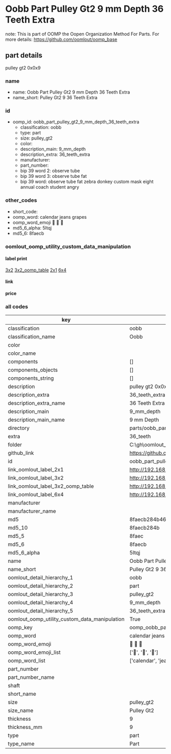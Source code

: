 # Oobb Part Pulley Gt2 9 mm Depth 36 Teeth Extra  

note: This is part of OOMP the Oopen Organization Method For Parts. For more details: https://github.com/oomlout/oomp_base

##  part details
  



pulley gt2 0x0x9



### name
* name: Oobb Part Pulley Gt2 9 mm Depth 36 Teeth Extra
* name_short: Pulley Gt2 9 36 Teeth Extra
### id
* oomp_id: oobb_part_pulley_gt2_9_mm_depth_36_teeth_extra
  * classification: oobb
  * type: part
  * size: pulley_gt2
  * color: 
  * description_main: 9_mm_depth
  * description_extra: 36_teeth_extra
  * manufacturer: 
  * part_number: 
  * bip 39 word 2: observe tube
  * bip 39 word 3: observe tube fat
  * bip 39 word: observe tube fat zebra donkey custom mask eight annual coach student angry

### other_codes
* short_code: 
* oomp_word: calendar jeans grapes
* oomp_word_emoji :calendar: :jeans: :grapes:
* md5_6_alpha: 5ltqj
* md5_6: 8faecb






### oomlout_oomp_utility_custom_data_manipulation
#### label print
[3x2](http://192.168.1.245:1112/?label=oomp%205ltqj)
[3x2_oomp_table](http://192.168.1.108:1112/?label=oomp%205ltqj)
[2x1](http://192.168.1.242:1112/?label=oomp%205ltqj)
[6x4](http://192.168.1.55:1112/?label=oomp%205ltqj)    

#### link

                              

#### price







### all codes 
| key | value |  
| --- | --- |  
| classification | oobb |  
| classification_name | Oobb |  
| color |  |  
| color_name |  |  
| components | [] |  
| components_objects | [] |  
| components_string | [] |  
| description | pulley gt2 0x0x9 |  
| description_extra | 36_teeth_extra |  
| description_extra_name | 36 Teeth Extra |  
| description_main | 9_mm_depth |  
| description_main_name | 9 mm Depth |  
| directory | parts/oobb_part_pulley_gt2_9_mm_depth_36_teeth_extra |  
| extra | 36_teeth |  
| folder | C:\gh\oomlout_oobb_version_4_generated_parts\things\oobb_part_pulley_gt2_9_mm_depth_36_teeth_extra |  
| github_link | https://github.com/oomlout/oomlout_oomp_part_src/tree/main/parts/oobb_part_pulley_gt2_9_mm_depth_36_teeth_extra |  
| id | oobb_part_pulley_gt2_9_mm_depth_36_teeth_extra |  
| link_oomlout_label_2x1 | http://192.168.1.242:1112/?label=oomp%205ltqj |  
| link_oomlout_label_3x2 | http://192.168.1.245:1112/?label=oomp%205ltqj |  
| link_oomlout_label_3x2_oomp_table | http://192.168.1.108:1112/?label=oomp%205ltqj |  
| link_oomlout_label_6x4 | http://192.168.1.55:1112/?label=oomp%205ltqj |  
| manufacturer |  |  
| manufacturer_name |  |  
| md5 | 8faecb284b46f10cda209ff8a6fa84c3 |  
| md5_10 | 8faecb284b |  
| md5_5 | 8faec |  
| md5_6 | 8faecb |  
| md5_6_alpha | 5ltqj |  
| name | Oobb Part Pulley Gt2 9 mm Depth 36 Teeth Extra |  
| name_short | Pulley Gt2 9 36 Teeth Extra |  
| oomlout_detail_hierarchy_1 | oobb |  
| oomlout_detail_hierarchy_2 | part |  
| oomlout_detail_hierarchy_3 | pulley_gt2 |  
| oomlout_detail_hierarchy_4 | 9_mm_depth |  
| oomlout_detail_hierarchy_5 | 36_teeth_extra |  
| oomlout_oomp_utility_custom_data_manipulation | True |  
| oomp_key | oomp_oobb_part_pulley_gt2_9_mm_depth_36_teeth_extra |  
| oomp_word | calendar jeans grapes |  
| oomp_word_emoji | :calendar: :jeans: :grapes: |  
| oomp_word_emoji_list | [':calendar:', ':jeans:', ':grapes:'] |  
| oomp_word_list | ['calendar', 'jeans', 'grapes'] |  
| part_number |  |  
| part_number_name |  |  
| shaft |  |  
| short_name |  |  
| size | pulley_gt2 |  
| size_name | Pulley Gt2 |  
| thickness | 9 |  
| thickness_mm | 9 |  
| type | part |  
| type_name | Part |  
